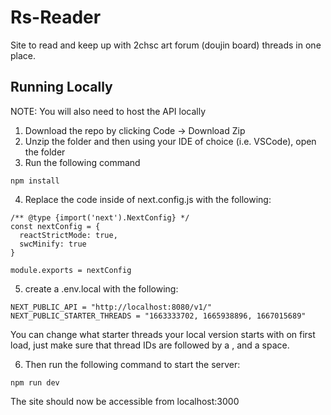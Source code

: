 # Rs-Reader

Site to read and keep up with 2chsc art forum (doujin board) threads in one place.

## Running Locally

NOTE: You will also need to host the API locally

1.  Download the repo by clicking Code -> Download Zip
2.  Unzip the folder and then using your IDE of choice (i.e. VSCode), open the folder
3.  Run the following command

```
npm install
```

4. Replace the code inside of next.config.js with the following:

```
/** @type {import('next').NextConfig} */
const nextConfig = {
  reactStrictMode: true,
  swcMinify: true
}

module.exports = nextConfig
```

5. create a .env.local with the following:

```
NEXT_PUBLIC_API = "http://localhost:8080/v1/"
NEXT_PUBLIC_STARTER_THREADS = "1663333702, 1665938896, 1667015689"
```

You can change what starter threads your local version starts with on first load, just make sure that thread IDs are followed by a , and a space.

6. Then run the following command to start the server:

```
npm run dev
```

The site should now be accessible from localhost:3000
